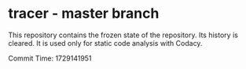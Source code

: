 # tracer - master branch

This repository contains the frozen state of the repository.
Its history is cleared. It is used only for static code
analysis with Codacy.

Commit Time: 1729141951